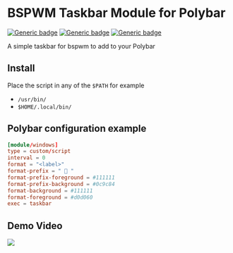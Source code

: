 # BSPWM Taskbar Module for Polybar

[![Generic badge](https://img.shields.io/badge/BSPWM-red)](https://github.com/baskerville/bspwm)
[![Generic badge](https://img.shields.io/badge/POLYBAR-green)](https://github.com/polybar/polybar)
[![Generic badge](https://img.shields.io/badge/UNIXPORN%20TELEGRAM-blue)](https://t.me/r_unixporn_group)

A simple taskbar for bspwm to add to your Polybar

## Install

Place the script in any of the `$PATH` for example

- `/usr/bin/`
- `$HOME/.local/bin/`

## Polybar configuration example

```conf
[module/windows]
type = custom/script
interval = 0
format = "<label>"
format-prefix = "  "
format-prefix-foreground = #111111
format-prefix-background = #0c9c84
format-background = #111111
format-foreground = #d0d060
exec = taskbar
```

## Demo Video

![](demo/demo.gif)
